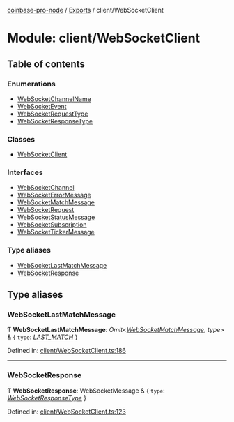 [coinbase-pro-node](../README.md) / [Exports](../modules.md) / client/WebSocketClient

# Module: client/WebSocketClient

## Table of contents

### Enumerations

- [WebSocketChannelName](../enums/client_websocketclient.websocketchannelname.md)
- [WebSocketEvent](../enums/client_websocketclient.websocketevent.md)
- [WebSocketRequestType](../enums/client_websocketclient.websocketrequesttype.md)
- [WebSocketResponseType](../enums/client_websocketclient.websocketresponsetype.md)

### Classes

- [WebSocketClient](../classes/client_websocketclient.websocketclient.md)

### Interfaces

- [WebSocketChannel](../interfaces/client_websocketclient.websocketchannel.md)
- [WebSocketErrorMessage](../interfaces/client_websocketclient.websocketerrormessage.md)
- [WebSocketMatchMessage](../interfaces/client_websocketclient.websocketmatchmessage.md)
- [WebSocketRequest](../interfaces/client_websocketclient.websocketrequest.md)
- [WebSocketStatusMessage](../interfaces/client_websocketclient.websocketstatusmessage.md)
- [WebSocketSubscription](../interfaces/client_websocketclient.websocketsubscription.md)
- [WebSocketTickerMessage](../interfaces/client_websocketclient.websockettickermessage.md)

### Type aliases

- [WebSocketLastMatchMessage](client_websocketclient.md#websocketlastmatchmessage)
- [WebSocketResponse](client_websocketclient.md#websocketresponse)

## Type aliases

### WebSocketLastMatchMessage

Ƭ **WebSocketLastMatchMessage**: *Omit*<[*WebSocketMatchMessage*](../interfaces/client_websocketclient.websocketmatchmessage.md), *type*\> & { `type`: [*LAST\_MATCH*](../enums/client_websocketclient.websocketresponsetype.md#last_match)  }

Defined in: [client/WebSocketClient.ts:186](https://github.com/bennycode/coinbase-pro-node/blob/760c258/src/client/WebSocketClient.ts#L186)

___

### WebSocketResponse

Ƭ **WebSocketResponse**: WebSocketMessage & { `type`: [*WebSocketResponseType*](../enums/client_websocketclient.websocketresponsetype.md)  }

Defined in: [client/WebSocketClient.ts:123](https://github.com/bennycode/coinbase-pro-node/blob/760c258/src/client/WebSocketClient.ts#L123)
